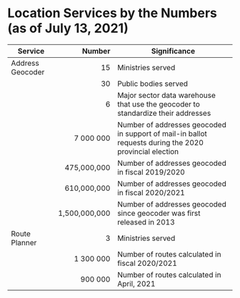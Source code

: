 # Location Services by the Numbers (as of July 13, 2021)
|Service|Number|Significance|
|--|--:|--|
Address Geocoder|15|Ministries served
||30|Public bodies served
||6|Major sector data warehouse that use the geocoder to standardize their addresses
||7 000 000|Number of addresses geocoded in support of mail-in ballot requests during the 2020 provincial election
||     475,000,000|Number of addresses geocoded in fiscal 2019/2020
||     610,000,000|Number of addresses geocoded in fiscal 2020/2021
||1,500,000,000| Number of addresses geocoded since geocoder was first released in 2013
Route Planner|3|Ministries served
||1 300 000| Number of routes calculated in fiscal 2020/2021
||900 000|Number of routes calculated in April, 2021

